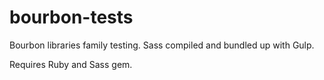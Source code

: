 # bourbon-tests
Bourbon libraries family testing. Sass compiled and bundled  up with Gulp.

Requires Ruby and Sass gem.
